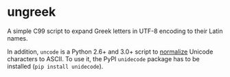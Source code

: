 ungreek
=======

A simple C99 script to expand Greek letters in UTF-8 encoding to their Latin names.

In addition, `uncode` is a Python 2.6+ and 3.0+ script to [normalize][NIH] Unicode characters to ASCII. To use it, the PyPI `unidecode` package has to be installed (`pip install unidecode`). 

[NIH]: http://lexsrv2.nlm.nih.gov/LexSysGroup/Projects/lvg/2011/docs/designDoc/UDF/unicode/unicodeToAscii.html
